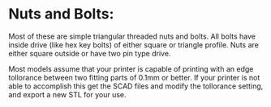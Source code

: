 # Nuts and Bolts:

Most of these are simple triangular threaded nuts and bolts.  All bolts have inside drive (like hex key bolts) of either square or triangle profile.  Nuts are either square outside or have two pin type drive.

Most models assume that your printer is capable of printing with an edge tollorance between two fitting parts of 0.1mm or better.  If your printer is not able to accomplish this get the SCAD files and modify the tollorance setting, and export a new STL for your use.
